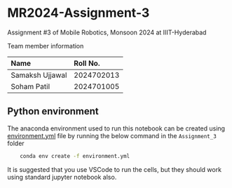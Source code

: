 # MR2024-Assignment-3

Assignment #3 of Mobile Robotics, Monsoon 2024 at IIIT-Hyderabad

Team member information

| Name | Roll No. |
| :--- | :--- |
| Samaksh Ujjawal | 2024702013 |
| Soham Patil | 2024701005 |

## Python environment

The anaconda environment used to run this notebook can be created using [environment.yml](./environment.yml) file by running the below command in the `Assignment_3` folder
```bash
    conda env create -f environment.yml
```
It is suggested that you use VSCode to run the cells, but they should work using standard jupyter notebook also.